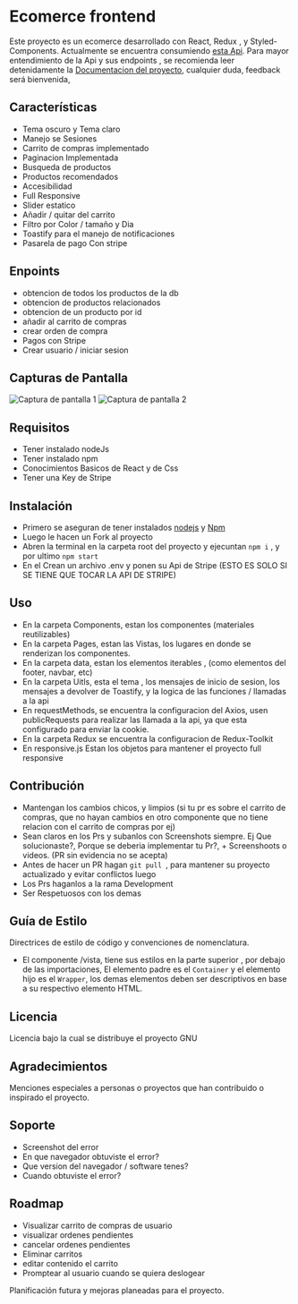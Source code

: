 # Ecomerce frontend
Este proyecto es un ecomerce desarrollado con React, Redux , y Styled-Components.
Actualmente se encuentra consumiendo [esta Api](). 
Para mayor entendimiento de la Api y sus endpoints , se recomienda leer detenidamente la [Documentacion del proyecto](), cualquier duda, feedback será bienvenida,


## Características

- Tema oscuro y Tema claro
- Manejo se Sesiones
- Carrito de compras implementado
- Paginacion Implementada
- Busqueda de productos
- Productos recomendados
- Accesibilidad
- Full Responsive
- Slider estatico
- Añadir / quitar del carrito 
- Filtro por Color / tamaño y Dia
- Toastify para el manejo de notificaciones
- Pasarela de pago Con stripe

## Enpoints

- obtencion de todos los productos de la db
- obtencion de productos relacionados
- obtencion de un producto por id
- añadir al carrito de compras
- crear orden de compra
- Pagos con Stripe
- Crear usuario / iniciar sesion


## Capturas de Pantalla

![Captura de pantalla 1](ruta/captura1.png)
![Captura de pantalla 2](ruta/captura2.png)

## Requisitos

- Tener instalado nodeJs
- Tener instalado npm
- Conocimientos Basicos de React y de Css
- Tener una Key de Stripe


## Instalación
- Primero se aseguran de tener instalados [nodejs]() y [Npm]()
- Luego le hacen un Fork al proyecto
- Abren la terminal en la carpeta root del proyecto y ejecuntan `npm i` , y por ultimo `npm start`
- En el Crean un archivo .env y ponen su Api de Stripe (ESTO ES SOLO SI SE TIENE QUE TOCAR LA API DE STRIPE)
## Uso
- En la carpeta Components, estan los componentes (materiales reutilizables)
- En la carpeta Pages, estan las Vistas, los lugares en donde se renderizan los componentes.
- En la carpeta data, estan los elementos iterables , (como elementos del footer, navbar, etc)
- En la carpeta Uitls, esta el tema , los mensajes de inicio de sesion, los mensajes a devolver de Toastify, y la logica de las funciones / llamadas a la api
- En requestMethods, se encuentra la configuracion del Axios, usen publicRequests para realizar las llamada a la api, ya que esta configurado para enviar la cookie.
- En la carpeta Redux se encuentra la configuracion de Redux-Toolkit
- En responsive.js Estan los objetos para mantener el proyecto full responsive

## Contribución
- Mantengan los cambios chicos, y limpios (si tu pr es sobre el carrito de compras, que no hayan cambios en otro componente que no tiene relacion con el carrito de compras por ej)
- Sean claros en los Prs y subanlos con Screenshots siempre. Ej Que solucionaste?, Porque se deberia implementar tu Pr?, + Screenshoots o videos. (PR sin evidencia no se acepta)
- Antes de hacer un PR hagan `git pull `, para mantener su proyecto actualizado y evitar conflictos luego
- Los Prs haganlos a la rama Development
- Ser Respetuosos con los demas

## Guía de Estilo

Directrices de estilo de código y convenciones de nomenclatura.
- El componente /vista, tiene sus estilos en la parte superior , por debajo de las importaciones, El elemento padre es el `Container` y el elemento hijo es el `Wrapper`, los demas elementos deben ser descriptivos en base a su respectivo elemento HTML.

## Licencia

Licencia bajo la cual se distribuye el proyecto GNU


## Agradecimientos

Menciones especiales a personas o proyectos que han contribuido o inspirado el proyecto.

## Soporte

- Screenshot del error
- En que navegador obtuviste el error?
- Que version del navegador / software tenes?
- Cuando obtuviste el error?

## Roadmap
- Visualizar carrito de compras de usuario
- visualizar ordenes pendientes
- cancelar ordenes pendientes
- Eliminar carritos
- editar contenido el carrito
- Promptear al usuario cuando se quiera deslogear


Planificación futura y mejoras planeadas para el proyecto.
